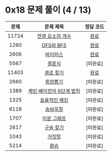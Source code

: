 # 0x18 문제 풀이 (4 / 13)

| 문제 | 문제 제목 | 정답 코드 |
| :--: | :--: | :--: |
| 11724 | [연결 요소의 개수](https://www.acmicpc.net/problem/11724) | [완료](./solutions/11724.cpp) |
| 1260 | [DFS와 BFS](https://www.acmicpc.net/problem/1260) | [완료](./solutions/1260.cpp) |
| 2606 | [바이러스](https://www.acmicpc.net/problem/2606) | [완료](./solutions/11724.cpp) |
| 5567 | [결혼식](https://www.acmicpc.net/problem/5567) | [미완료] |
| 11403 | [경로 찾기](https://www.acmicpc.net/problem/11403) | [완료](./solutions/11724.cpp) |
| 2660 | [회장뽑기](https://www.acmicpc.net/problem/2660) | [미완료] |
| 1389 | [케빈 베이컨의 6단계 법칙](https://www.acmicpc.net/problem/1389) | [미완료] |
| 1325 | [효율적인 해킹](https://www.acmicpc.net/problem/1325) | [미완료] |
| 6118 | [숨바꼭질](https://www.acmicpc.net/problem/6118) | [미완료] |
| 1707 | [이분 그래프](https://www.acmicpc.net/problem/1707) | [미완료] |
| 2617 | [구슬 찾기](https://www.acmicpc.net/problem/2617) | [미완료] |
| 1043 | [거짓말](https://www.acmicpc.net/problem/1043) |[미완료] |
| 5214 | [환승](https://www.acmicpc.net/problem/5214) | [미완료] |
